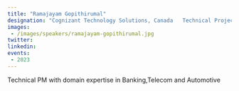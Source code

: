 ```yaml
---
title: "Ramajayam Gopithirumal"
designation: "Cognizant Technology Solutions, Canada   Technical Project Manager"
images:
 - /images/speakers/ramajayam-gopithirumal.jpg
twitter: 
linkedin: 
events:
 - 2023
---
```


Technical PM with domain expertise in Banking,Telecom and Automotive